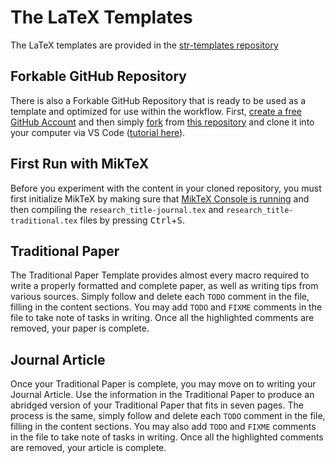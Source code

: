 # The LaTeX Templates
The LaTeX templates are provided in the [str-templates repository](https://github.com/MasterToast10/str-templates)
## Forkable GitHub Repository 
There is also a Forkable GitHub Repository that is ready to be used as a template and optimized for use within the workflow.
First, [create a free GitHub Account](https://github.com/join) and then simply [fork](https://help.github.com/en/github/getting-started-with-github/fork-a-repo) from [this repository](https://github.com/MasterToast10/str-templates-forkable) and clone it into your computer via VS Code ([tutorial here](https://code.visualstudio.com/docs/editor/versioncontrol#_cloning-a-repository)).
## First Run with MikTeX
Before you experiment with the content in your cloned repository, you must first initialize MikTeX by making sure that [MikTeX Console is running](https://miktex.org/howto/miktex-console) and then compiling the `research_title-journal.tex` and `research_title-traditional.tex` files by pressing <kbd>Ctrl</kbd>+<kbd>S</kbd>.
## Traditional Paper
The Traditional Paper Template provides almost every macro required to write a properly formatted and complete paper, as well as writing tips from various sources. 
Simply follow and delete each `TODO` comment in the file, filling in the content sections.
You may add `TODO` and `FIXME` comments in the file to take note of tasks in writing.
Once all the highlighted comments are removed, your paper is complete.
## Journal Article
Once your Traditional Paper is complete, you may move on to writing your Journal Article.
Use the information in the Traditional Paper to produce an abridged version of your Traditional Paper that fits in seven pages.
The process is the same, simply follow and delete each `TODO` comment in the file, filling in the content sections.
You may also add `TODO` and `FIXME` comments in the file to take note of tasks in writing.
Once all the highlighted comments are removed, your article is complete.
